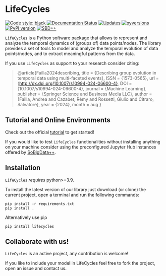 # LifeCycles
[![Code style: black](https://img.shields.io/badge/code%20style-black-000000.svg)](https://github.com/psf/black)
[![Documentation Status](https://readthedocs.org/projects/lifecycles/badge/?version=latest)](https://lifecycles.readthedocs.io//en/latest/?badge=latest)
[![Updates](https://pyup.io/repos/github/andreafailla/LifeCycles/shield.svg)](https://pyup.io/repos/github/andreafailla/LifeCycles/)
[![pyversions](https://img.shields.io/pypi/pyversions/LifeCycles.svg)](https://badge.fury.io/py/LifeCycles)
[![PyPI version](https://badge.fury.io/py/LifeCycles.svg)](https://badge.fury.io/py/LifeCycles)
[![SBD++](https://img.shields.io/badge/Available%20on-SoBigData%2B%2B-green)](https://sobigdata.d4science.org/group/sobigdata-gateway/explore?siteId=20371853)

``LifeCycles`` is a Python software package that allows to represent and analyze the temporal dynamics of (groups of) data points/nodes. The library provides a set of tools to model and analyze the temporal evolution of data points/nodes, and to extract meaningful patterns from the data.


If you use ``LifeCycles`` as support to your research consider citing:
 
>@article{Failla2024describing,
>        title = {Describing group evolution in temporal data using multi-faceted events},
>          ISSN = {1573-0565},
>          url = {http://dx.doi.org/10.1007/s10994-024-06600-4},
>          DOI = {10.1007/s10994-024-06600-4},
>          journal = {Machine Learning},
>          publisher = {Springer Science and Business Media LLC},
>          author = {Failla,  Andrea and Cazabet,  Rémy and Rossetti,  Giulio and Citraro,  Salvatore},
>          year = {2024},
>          month = aug
        }

## Tutorial and Online Environments

Check out the official [tutorial](https://LifeCycles.readthedocs.io/en/latest/tutorial.html) to get started!

If you would like to test ``LifeCycles`` functionalities without installing anything on your machine consider using the preconfigured Jupyter Hub instances offered by [SoBigData++](https://sobigdata.d4science.org/group/sobigdata-gateway/explore?siteId=20371853).

## Installation

``LifeCycles`` *requires* python>=3.9.

To install the latest version of our library just download (or clone) the current project, open a terminal and run the following commands:

```bLifeCycles
pip install -r requirements.txt
pip install .
```

Alternatively use pip
```bLifeCycles
pip install lifecycles 
```


## Collaborate with us!

``LifeCycles`` is an active project, any contribution is welcome!

If you like to include your model in LifeCycles feel free to fork the project, open an issue and contact us.


